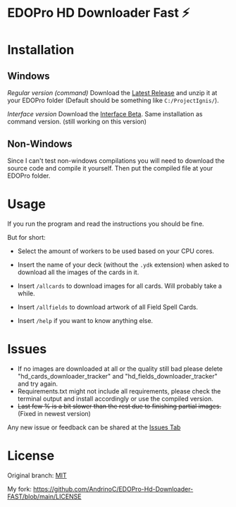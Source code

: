 # EDOPro HD Downloader Fast ⚡

# Installation

## Windows 

*Regular version (command)*
Download the [Latest Release](https://github.com/AndrinoC/EDOPro-Hd-Downloader-FAST/releases) and unzip it at your EDOPro folder (Default should be something like `C:/ProjectIgnis/`).

*Interface version*
Download the [Interface Beta](https://github.com/AndrinoC/EDOPro-Hd-Downloader-FAST/releases/tag/UI-Beta). Same installation as command version. (still working on this version)

## Non-Windows 

Since I can't test non-windows compilations you will need to download the source code and compile it yourself. Then put the compiled file at your EDOPro folder.


# Usage

If you run the program and read the instructions you should be fine.

But for short:

- Select the amount of workers to be used based on your CPU cores. 

- Insert the name of your deck (without the `.ydk` extension) when asked to download all the images of the cards in it.

- Insert `/allcards` to download images for all cards. Will probably take a while.

- Insert `/allfields` to download artwork of all Field Spell Cards.

- Insert `/help` if you want to know anything else.

# Issues

- If no images are downloaded at all or the quality still bad please delete "hd_cards_downloader_tracker" and "hd_fields_downloader_tracker" and try again.
- Requirements.txt might not include all requirements, please check the terminal output and install accordingly or use the compiled version.
- ~~Last few % is a bit slower than the rest due to finishing partial images.~~ (Fixed in newest version)

Any new issue or feedback can be shared at the [Issues Tab](https://github.com/AndrinoC/EDOPro-Hd-Downloader-FAST/issues)

# License

Original branch:
[MIT](https://douglas-sebastian.mit-license.org)

My fork:
https://github.com/AndrinoC/EDOPro-Hd-Downloader-FAST/blob/main/LICENSE
